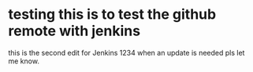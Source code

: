 # testing this is to test the github remote with jenkins
this is the second edit for Jenkins
1234
when an update is needed pls let me know.
